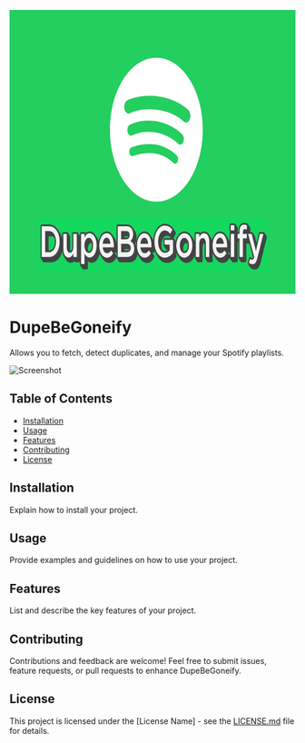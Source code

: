 <p align="center">
  <img width="660" height="500" src="https://github.com/pudszttiot/DupeBeGoneify/blob/33649f09456a5366e45c138caaf0ce0ac7e880dd/Images/DupeLogo1.png">
</p>

# DupeBeGoneify

Allows you to fetch, detect duplicates, and manage your Spotify playlists.

![Screenshot](screenshot.png)

## Table of Contents

- [Installation](#installation)
- [Usage](#usage)
- [Features](#features)
- [Contributing](#contributing)
- [License](#license)

## Installation

Explain how to install your project.

## Usage

Provide examples and guidelines on how to use your project.

## Features

List and describe the key features of your project.

## Contributing

Contributions and feedback are welcome! Feel free to submit issues, feature requests, or pull requests to enhance DupeBeGoneify.

## License

This project is licensed under the [License Name] - see the [LICENSE.md](LICENSE.md) file for details.